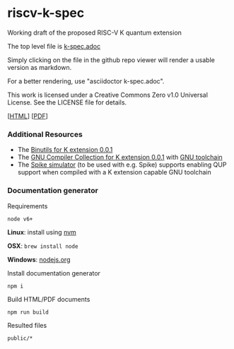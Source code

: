 # riscv-k-spec
Working draft of the proposed RISC-V K quantum extension

The top level file is [k-spec.adoc](./k-spec.adoc)

Simply clicking on the file in the github repo viewer will render a usable
version as markdown.

For a better rendering, use "asciidoctor k-spec.adoc".

This work is licensed under a Creative Commons Zero v1.0
Universal License. See the LICENSE file for details.

[[HTML](https://openql-org.github.io/documents/riscv-k-spec/)] [[PDF](https://opqnel-org.github.io/documents/riscv-k-spec/riscv-k-spec.pdf)]

### Additional Resources

- The [Binutils for K extension 0.0.1](https://github.com/openql-org/riscv-binutils-gdb)
- The [GNU Compiler Collection for K extension 0.0.1](https://github.com/openql-org/riscv-gcc) with [GNU toolchain](https://github.com/riscv/riscv-gnu-toolchain)
- The [Spike simulator](https://github.com/openql-org/riscv-isa-sim)
  (to be used with e.g. Spike) supports enabling QUP support
  when compiled with a K extension capable GNU toolchain

### Documentation generator

Requirements

`node v6+`

**Linux**: install using [nvm](https://github.com/creationix/nvm)

**OSX**: `brew install node`

**Windows**: [nodejs.org](https://nodejs.org/en/download/)

Install documentation generator

`npm i`

Build HTML/PDF documents

`npm run build`

Resulted files

`public/*`
